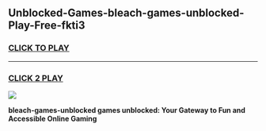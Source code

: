 
## Unblocked-Games-bleach-games-unblocked-Play-Free-fkti3
<h3>
<a href="https://premium76.site?title=bleach-games-unblocked&ref=22A">CLICK TO PLAY</a></h3>
<hr>

<h3>
<a href="https://premium76.site?title=bleach-games-unblocked&ref=22A">CLICK 2 PLAY</a>
  
</h3>

<a href="https://premium76.site?title=bleach-games-unblocked&ref=22A"><img src="https://clearcache.store/games.png"></a>


**bleach-games-unblocked games unblocked: Your Gateway to Fun and Accessible Online Gaming**
